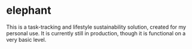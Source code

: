 # elephant

This is a task-tracking and lifestyle sustainability solution, created for my personal use. It is currently still in production, though it is functional on a very basic level. 


